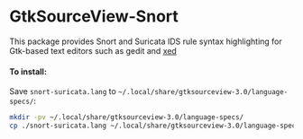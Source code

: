 # GtkSourceView-Snort
This package provides Snort and Suricata IDS rule syntax highlighting for Gtk-based text editors such as gedit and [xed](https://github.com/linuxmint/xed)

#### To install:
Save `snort-suricata.lang` to `~/.local/share/gtksourceview-3.0/language-specs/`:

```sh
mkdir -pv ~/.local/share/gtksourceview-3.0/language-specs/
cp ./snort-suricata.lang ~/.local/share/gtksourceview-3.0/language-specs/
```
